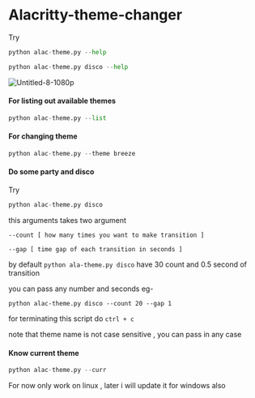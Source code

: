 # Alacritty-theme-changer

Try

```python
python alac-theme.py --help
```

```python
python alac-theme.py disco --help
```

![Untitled-8-1080p](https://user-images.githubusercontent.com/58474947/113978112-28e0c180-9861-11eb-95e4-d75bf150bfd4.GIF)

#### For listing out available themes

```python
python alac-theme.py --list
```

#### For changing theme

```python
python alac-theme.py --theme breeze
```

#### Do some party and disco

Try

```python
python alac-theme.py disco

```

this arguments takes two argument

`--count [ how many times you want to make transition ]`

`--gap [ time gap of each transition in seconds ]`

by default `python ala-theme.py disco` have 30 count and 0.5 second of transition

you can pass any number and seconds eg-

`python alac-theme.py disco --count 20 --gap 1`

for terminating this script do `ctrl + c`

note that theme name is not case sensitive , you can pass in any case

#### Know current theme

```python
python alac-theme.py --curr
```

For now only work on linux , later i will update it for windows also
